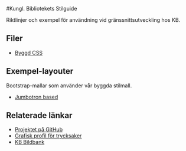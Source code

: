 #Kungl. Bibliotekets Stilguide 
 
Riktlinjer och exempel för användning vid gränssnittsutveckling hos KB.

## Filer

* [Byggd CSS](/css/kb-style.css)

## Exempel-layouter

Bootstrap-mallar som använder vår byggda stilmall.

* [Jumbotron based](/examples/jumbotron.html)

## Relaterade länkar

* [Projektet på GitHub](https://github.com/Kungbib/frontend-guide)
* [Grafisk profil för trycksaker](http://kb.idmanuals.com)
* [KB Bildbank](https://www.flickr.com/photos/25300312@N08/)